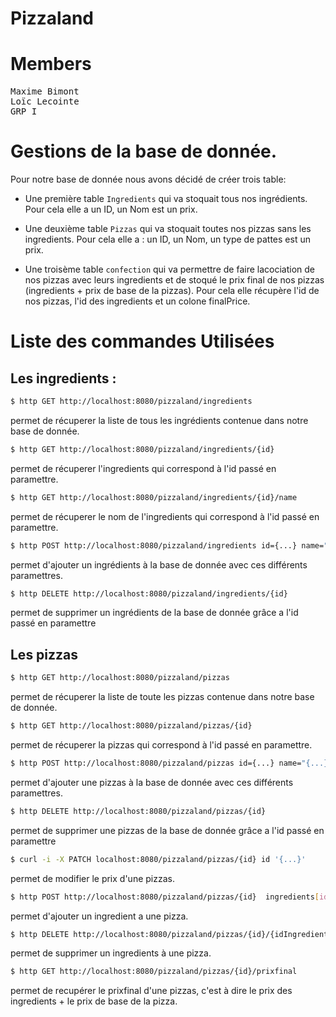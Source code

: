 # Pizzaland

# Members

<pre>
Maxime Bimont
Loïc Lecointe
GRP I
</pre>


# Gestions de la base de donnée.

Pour notre base de donnée nous avons décidé de créer trois table:

-   Une première table `Ingredients` qui va stoquait tous nos ingrédients. Pour cela elle a un ID, un Nom est un prix.

-   Une deuxième table `Pizzas` qui va stoquait toutes nos pizzas sans les ingredients. Pour cela elle a : un ID, un Nom, un type de pattes est un prix.

-  Une  troisème table `confection` qui va permettre de faire lacociation de nos pizzas avec leurs ingredients et de stoqué le prix final de nos pizzas (ingredients + prix de base de la pizzas). Pour cela elle récupère l'id de nos pizzas, l'id des ingredients et un colone finalPrice. 

# Liste des commandes Utilisées 

## Les ingredients :

```bash
$ http GET http://localhost:8080/pizzaland/ingredients
```
permet de récuperer la liste de tous les ingrédients contenue dans notre base de donnée. 

```bash
$ http GET http://localhost:8080/pizzaland/ingredients/{id}
```

permet de récuperer l'ingredients qui correspond à l'id passé en paramettre.

```bash
$ http GET http://localhost:8080/pizzaland/ingredients/{id}/name
```
permet de récuperer le nom de l'ingredients qui correspond à l'id passé en paramettre.

```bash
$ http POST http://localhost:8080/pizzaland/ingredients id={...} name="{...}" price={...}
```
permet d'ajouter un ingrédients à la base de donnée avec ces différents paramettres.  

```bash
$ http DELETE http://localhost:8080/pizzaland/ingredients/{id}
```
permet de supprimer un ingrédients de la base de donnée grâce a l'id passé en paramettre  

## Les pizzas 

```bash
$ http GET http://localhost:8080/pizzaland/pizzas
```
permet de récuperer la liste de toute les pizzas contenue dans notre base de donnée. 

```bash
$ http GET http://localhost:8080/pizzaland/pizzas/{id}
```
permet de récuperer la pizzas qui correspond à l'id passé en paramettre.

```bash
$ http POST http://localhost:8080/pizzaland/pizzas id={...} name="{...}" type="{...}" price={...}
```
permet d'ajouter une pizzas à la base de donnée avec ces différents paramettres.  

```bash
$ http DELETE http://localhost:8080/pizzaland/pizzas/{id}
```
permet de supprimer une pizzas de la base de donnée grâce a l'id passé en paramettre  

```bash
$ curl -i -X PATCH localhost:8080/pizzaland/pizzas/{id} id '{...}'
```
permet de modifier le prix d'une pizzas.

```bash
$ http POST http://localhost:8080/pizzaland/pizzas/{id}  ingredients[id={...}]
```
permet d'ajouter un ingredient a une pizza.

```bash
$ http DELETE http://localhost:8080/pizzaland/pizzas/{id}/{idIngredients}
```
permet de supprimer un ingredients à une pizza.

```bash
$ http GET http://localhost:8080/pizzaland/pizzas/{id}/prixfinal
```
permet de recupérer le prixfinal d'une pizzas, c'est à dire le prix des ingredients + le prix de base de la pizza.